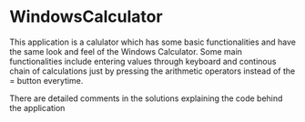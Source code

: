 # WindowsCalculator
This application is a calulator which has some basic functionalities and have the same look and feel of the Windows Calculator.
Some main functionalities include entering values through keyboard and continous chain of calculations just by pressing the arithmetic operators instead of the = button everytime.

There are detailed comments in the solutions explaining the code behind the application
